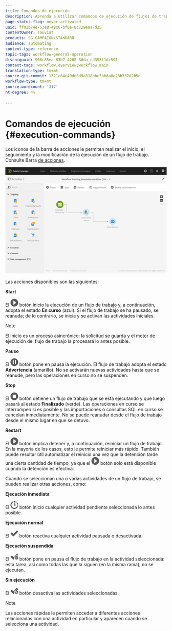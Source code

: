 ```yaml
---
title: Comandos de ejecución
description: Aprenda a utilizar comandos de ejecución de flujos de trabajo.
page-status-flag: never-activated
uuid: ff02b74e-53e8-49c6-bf8e-0c729eaa7d25
contentOwner: sauviat
products: SG_CAMPAIGN/STANDARD
audience: automating
content-type: reference
topic-tags: workflow-general-operation
discoiquuid: 906c85ea-83b7-4268-86da-cd353f1dc591
context-tags: workflow,overview;workflow,main
translation-type: tm+mt
source-git-commit: 1321c84c49de6d9a318bbc5bb8a0e28b332d2b5d
workflow-type: tm+mt
source-wordcount: '317'
ht-degree: 4%

---
```



# Comandos de ejecución {#execution-commands}

Los iconos de la barra de acciones le permiten realizar el inicio, el seguimiento y la modificación de la ejecución de un flujo de trabajo. Consulte Barra [de acciones](../../automating/using/workflow-interface.md#action-bar).

![](assets/wkf_execution_2.png)

Las acciones disponibles son las siguientes:

**Start**

El ![](assets/play_darkgrey-24px.png) botón inicio la ejecución de un flujo de trabajo y, a continuación, adopta el estado **En curso** (azul). Si el flujo de trabajo se ha pausado, se reanuda; de lo contrario, se inicia y se activan las actividades iniciales.

>[!NOTE]
>
>El inicio es un proceso asincrónico: la solicitud se guarda y el motor de ejecución del flujo de trabajo la procesará lo antes posible.

**Pause**

El ![](assets/pause_darkgrey-24px.png) botón pone en pausa la ejecución. El flujo de trabajo adopta el estado **Advertencia** (amarillo). No se activarán nuevas actividades hasta que se reanude, pero las operaciones en curso no se suspenden.

**Stop**

El ![](assets/stop_darkgrey-24px.png) botón detiene un flujo de trabajo que se está ejecutando y que luego pasará al estado **Finalizado** (verde). Las operaciones en curso se interrumpen si es posible y las importaciones o consultas SQL en curso se cancelan inmediatamente. No se puede reanudar desde el flujo de trabajo desde el mismo lugar en que se detuvo.

**Restart**

El ![](assets/pauseplay_darkgrey-24px.png) botón implica detener y, a continuación, reiniciar un flujo de trabajo. En la mayoría de los casos, esto le permite reiniciar más rápido. También puede resultar útil automatizar el reinicio una vez que la detención tarde una cierta cantidad de tiempo, ya que el ![](assets/play_darkgrey-24px.png) botón solo está disponible cuando la detención es efectiva.

Cuando se seleccionan una o varias actividades de un flujo de trabajo, se pueden realizar otras acciones, como:

**Ejecución inmediata**

El ![](assets/pending_darkgrey-24px.png) botón inicio cualquier actividad pendiente seleccionada lo antes posible.

**Ejecución normal**

El ![](assets/check_darkgrey-24px.png) botón reactiva cualquier actividad pausada o desactivada.

**Ejecución suspendida**

El ![](assets/check_pause_darkgrey-24px.png) botón pone en pausa el flujo de trabajo en la actividad seleccionada: esta tarea, así como todas las que la siguen (en la misma rama), no se ejecutan.

**Sin ejecución**

El ![](assets/checkdisable.png) botón desactiva las actividades seleccionadas.

>[!NOTE]
>
>Las acciones rápidas le permiten acceder a diferentes acciones relacionadas con una actividad en particular y aparecen cuando se selecciona una actividad.
